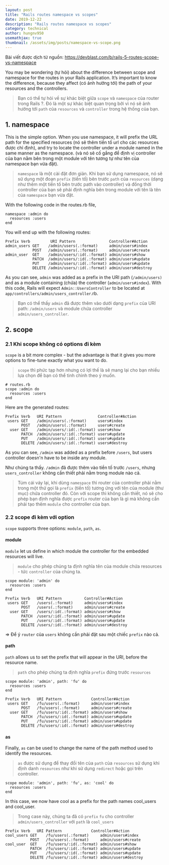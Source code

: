 ```yaml
---
layout: post
title: "Rails routes namespace vs scopes"
date: 2019-12-22
description: "Rails routes namespace vs scopes"
category: technical
author: hungnv950
usemathjax: true
thumbnail: /assets/img/posts/namespace-vs-scope.png
---
```


Bài viết được dịch từ nguồn: https://devblast.com/b/rails-5-routes-scope-vs-namespace


You may be wondering (tự hỏi) about the difference between scope and namespace for the routes in your Rails application. It’s important to know the difference, because they affect (có ảnh hưởng tới) the path of your resources and the controllers.

> Bạn có thể tự hỏi về sự khác biệt giữa `scope` và `namespace` của router trong Rails ?. Đó là một sự khác biệt quan trọng bởi vì nó sẽ ảnh hưởng tới `path` của `resources` và `controller` trong hệ thống của bạn.

## 1. namespace

This is the simple option. When you use namespace, it will prefix the URL path for the specified resources (nó sẽ thêm tiền tố url cho các resources được chỉ định), and try to locate the controller under a module named in the same manner as the namespace. (và nó sẽ cố gắng để định vị controller của bạn nằm bên trong một module với tên tương tự như tên của namespace bạn vừa đặt).

> `namespace` là một cài đặt đơn giản. Khi bạn sử dụng namespace, nó sẽ sử dụng một đoạn `prefix` (tiền tố) bên trước `path` của `resources` (dạng như thêm một tiền tố bên trước path vào controller) và đồng thời controller của bạn sẽ phải định nghĩa bên trong module với tên là tên của `namespace` bạn vừa đặt.

With the following code in the routes.rb file,

```
namespace :admin do
  resources :users
end
```

You will end up with the following routes:

```
Prefix Verb         URI Pattern               Controller#Action
admin_users GET    /admin/users(.:format)     admin/users#index
            POST   /admin/users(.:format)     admin/users#create
admin_user  GET    /admin/users/:id(.:format) admin/users#show
            PATCH  /admin/users/:id(.:format) admin/users#update
            PUT    /admin/users/:id(.:format) admin/users#update
            DELETE /admin/users/:id(.:format) admin/users#destroy
```

As you can see, `admin` was added as a prefix in the URI path (`/admin/users)` and as a module containing (chứa) the controller (`admin/users#index`). With this code, Rails will expect `Admin::UsersController` to be located at `app/controllers/admin/users_controller`.rb.

> Bạn có thể thấy `admin` đã được thêm vào dưới dạng `prefix` của URI path: `/admin/users` và module chứa controller `admin/users_controller`.

## 2. scope

### 2.1 Khi scope không có options đi kèm
`scope` is a bit more complex - but the advantage is that it gives you more options to fine-tune exactly what you want to do.

> `scope` thì phức tạp hơn nhưng có lợi thế là sẽ mang lại cho bạn nhiều lựa chọn để bạn có thể tinh chỉnh theo ý muốn.

```
# routes.rb
scope :admin do
  resources :users
end
```

Here are the generated routes:

```
Prefix Verb   URI Pattern                Controller#Action
 users GET    /admin/users(.:format)     users#index
       POST   /admin/users(.:format)     users#create
  user GET    /admin/users/:id(.:format) users#show
       PATCH  /admin/users/:id(.:format) users#update
       PUT    /admin/users/:id(.:format) users#update
       DELETE /admin/users/:id(.:format) users#destroy
```

As you can see, `/admin` was added as a prefix before `/users`, but users controller doesn'n have to be inside any module.

Như chúng ta thấy. `/admin` đã được thêm vào tiền tố trước `/users`, nhưng `users_controller` không cần thiết phải nằm trong module nào cả.


> Túm cái váy lại, khi dùng `namespace` thì router của controller phải nằm trong một thứ gọi là `prefix` (tiền tố) tương ứng với tên của module (thư mục) chứa controller đó.
> Còn với scope thì không cần thiết, nó sẽ cho phép bạn định nghĩa được `prefix` router của bạn là gì mà không cần phải tạo thêm `module` cho controller của bạn.


### 2.2 scope đi kèm với option

`scope` supports three options: `module`, `path`, `as`.

#### module
`module` let us define in which module the controller for the embedded resources will live.
> `module` cho phép chúng ta định nghĩa tên của module chứa resources - tức `controller` của chúng ta.

```
scope module: 'admin' do
  resources :users
end
```

```
Prefix Verb   URI Pattern          Controller#Action
 users GET    /users(.:format)     admin/users#index
       POST   /users(.:format)     admin/users#create
  user GET    /users/:id(.:format) admin/users#show
       PATCH  /users/:id(.:format) admin/users#update
       PUT    /users/:id(.:format) admin/users#update
       DELETE /users/:id(.:format) admin/users#destroy
```
=> Để ý `router` của `users` không cần phải đặt sau một chiếc `prefix` nào cả.

#### path
`path` allows us to set the prefix that will appear in the URI, before the resource name.

> `path` cho phép chúng ta định nghĩa `prefix` đứng trước `resources`

```
scope module: 'admin', path: 'fu' do
  resources :users
end
```

```
Prefix Verb   URI Pattern             Controller#Action
 users GET    /fu/users(.:format)     admin/users#index
       POST   /fu/users(.:format)     admin/users#create
  user GET    /fu/users/:id(.:format) admin/users#show
       PATCH  /fu/users/:id(.:format) admin/users#update
       PUT    /fu/users/:id(.:format) admin/users#update
       DELETE /fu/users/:id(.:format) admin/users#destroy
```

#### as

Finally, `as` can be used to change the name of the path method used to identify the resources.

> `as` được sử dụng để thay đổi tên của `path` của `resources` sử dụng khi định danh `resources` như khi sử dụng `redirect` hoặc gọi trên controller.

```
scope module: 'admin', path: 'fu', as: 'cool' do
  resources :users
end
```

In this case, we now have cool as a prefix for the path names cool_users and cool_user.
> Trong case này, chúng ta đã có `prefix` `fu` cho controller `admin/users_controller` với `path` là `cool_users`


```
Prefix Verb   URI Pattern             Controller#Action
cool_users GET    /fu/users(.:format)     admin/users#index
           POST   /fu/users(.:format)     admin/users#create
cool_user  GET    /fu/users/:id(.:format) admin/users#show
           PATCH  /fu/users/:id(.:format) admin/users#update
           PUT    /fu/users/:id(.:format) admin/users#update
           DELETE /fu/users/:id(.:format) admin/users#destroy
```
